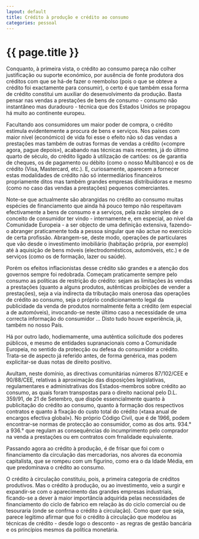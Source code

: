```yaml
---
layout: default
title: Crédito à produção e crédito ao consumo
categories: pessoal
---
```


# {{ page.title }}

Conquanto, à primeira vista, o crédito ao consumo pareça não colher justificação ou suporte económico, por ausência de fonte produtora dos créditos com que se há-de fazer o reembolso (pois o que se obteve a crédito foi exactamente para consumir), o certo é que também essa forma de crédito constitui um auxiliar do desenvolvimento da produção. Basta pensar nas vendas a prestações de bens de consumo - consumo não instantâneo mas duradouro - técnica que dos Estados Unidos se propagou há muito ao continente europeu.

Facultando aos consumidores um maior poder de compra, o crédito estimula evidentemente a procura de bens e serviços. Nos países com maior nível (económico) de vida foi esse o efeito não só das vendas a prestações mas também de outras formas de vendas a crédito («compre agora, pague depois»), acabando nas técnicas mais recentes, já do último quarto de século, do crédito ligado à utilização de cartões: os de garantia de cheques, os de pagamento ou débito (como o nosso Multibanco) e os de crédito (Visa, Mastercard, etc.). E, curiosamente, aparecem a fornecer estas modalidades de crédito não só intermediários financeiros propriamente ditos mas também grandes empresas distribuidoras e mesmo (como no caso das vendas a prestações) pequenos comerciantes.

Note-se que actualmente são abrangidas no crédito ao consumo muitas espécies de financiamento que ainda há pouco tempo não respeitavam efectivamente a bens de consumo e a serviços, pela razão simples de o conceito de consumidor ter vindo - internamente e, em especial, ao nível da Comunidade Europeia - a ser objecto de uma definição extensiva, fazendo-o abranger praticamente toda a pessoa singular que não actue no exercício de certa profissão. Abrangem-se, deste modo, operações de particulares que vão desde o investimento imobiliário (habitação própria, por exemplo) até à aquisição de bens móveis (electrodomésticos, automóveis, etc.) e de serviços (como os de formação, lazer ou saúde).

Porém os efeitos inflacionistas desse crédito são grandes e a atenção dos governos sempre foi redobrada. Começam praticamente sempre pelo consumo as políticas de restrição do crédito: sejam as limitações às vendas a prestações (quanto a alguns produtos, autênticas proibições de vender a prestações), seja a via indirecta da tributação mais onerosa das operações de crédito ao consumo, seja o próprio condicionamento legal da publicidade da venda de produtos normalmente feita a crédito (em especial a de automóveis), invocando-se neste último caso a necessidade de uma correcta informação do consumidor ... Disto tudo houve experiência, já, também no nosso País.

Há por outro lado, hodiemamente, uma autêntica solicitude dos poderes públicos, e mesmo de entidades supranacionais como a Comunidade Europeia, no sentido da protecção ou defesa do consumidor a crédito. Trata-se de aspecto já referido antes, de forma genérica, mas podem explicitar-se duas notas de direito positivo.

Avultam, neste domínio, as directivas comunitárias números 87/102/CEE e 90/88/CEE, relativas à aproximação das disposições legislativas, regulamentares e administrativas dos Estados-membros sobre crédito ao consumo, as quais foram transpostas para o direito nacional pelo D.L. 359/91, de 21 de Setembro, que dispõe essencialmente quanto à publicitação do crédito ao consumo, quanto à formação dos respectivos contratos e quanto à fIxação do custo total do crédito («taxa anual de encargos efectiva global»). No próprio Código Civil, que é de 1966, podem encontrar-se normas de protecção ao consumidor, como as dos arts. 934.° a 936.° que regulam as consequências do incumprimento pelo comprador na venda a prestações ou em contratos com frnalidade equivalente.

Passando agora ao crédito à produção, é de frisar que foi com o financiamento da circulação das mercadorias, nos alvores da economia capitalista, que se rompeu com um figurino, como era o da Idade Média, em que predominava o crédito ao consumo.

O crédito à circulação constituiu, pois, a primeira categoria de créditos produtivos. Mas o crédito à produção, ou ao investimento, veio a surgir e expandir-se com o aparecimento das grandes empresas industriais, ficando-se a dever à maior importância adquirida pelas necessidades de financiamento do ciclo de fabrico em relação às do ciclo comercial ou de tesouraria (onde se confrna o crédito à circulação). Como quer que seja, parece legítimo afirmar que foi o crédito à circulação que modelou as técnicas de crédito - desde logo o desconto - as regras de gestão bancária e os princípios mesmos da política monetária.